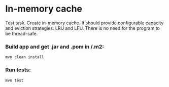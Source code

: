 # In-memory cache
Test task. Create in-memory cache. It should provide configurable capacity and
eviction strategies: LRU and LFU. There is no need for the program to be thread-safe.

### Build app and get .jar and .pom in /.m2:
```
mvn clean install
```

### Run tests:
```
mvn test
```
